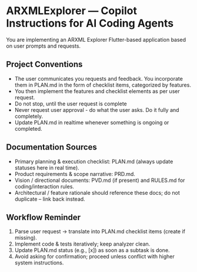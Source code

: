 # ARXMLExplorer — Copilot Instructions for AI Coding Agents

You are implementing an ARXML Explorer Flutter-based application based on user prompts and requests.

## Project Conventions
  - The user communicates you requests and feedback. You incorporate them in PLAN.md in the form of checklist items, categorized by features. 
  - You then implement the features and checklist elements as per user request.
  - Do not stop, until the user request is complete
  - Never request user approval - do what the user asks. Do it fully and completely. 
  - Update PLAN.md in realtime whenever something is ongoing or completed.

## Documentation Sources
- Primary planning & execution checklist: PLAN.md (always update statuses here in real time).
- Product requirements & scope narrative: PRD.md.
- Vision / directional documents: PVD.md (if present) and RULES.md for coding/interaction rules.
- Architectural / feature rationale should reference these docs; do not duplicate – link back instead.

## Workflow Reminder
1. Parse user request → translate into PLAN.md checklist items (create if missing).
2. Implement code & tests iteratively; keep analyzer clean.
3. Update PLAN.md status (e.g., [x]) as soon as a subtask is done.
4. Avoid asking for confirmation; proceed unless conflict with higher system instructions.

